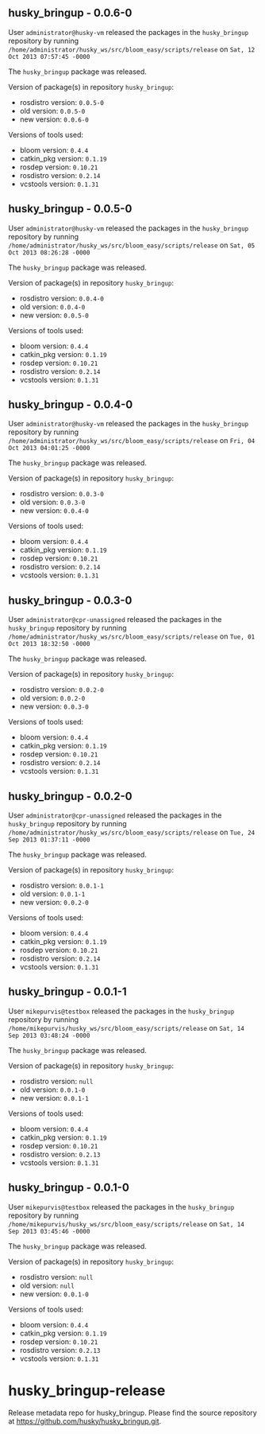 ## husky_bringup - 0.0.6-0

User `administrator@husky-vm` released the packages in the `husky_bringup` repository by running `/home/administrator/husky_ws/src/bloom_easy/scripts/release` on `Sat, 12 Oct 2013 07:57:45 -0000`

The `husky_bringup` package was released.

Version of package(s) in repository `husky_bringup`:
- rosdistro version: `0.0.5-0`
- old version: `0.0.5-0`
- new version: `0.0.6-0`

Versions of tools used:
- bloom version: `0.4.4`
- catkin_pkg version: `0.1.19`
- rosdep version: `0.10.21`
- rosdistro version: `0.2.14`
- vcstools version: `0.1.31`


## husky_bringup - 0.0.5-0

User `administrator@husky-vm` released the packages in the `husky_bringup` repository by running `/home/administrator/husky_ws/src/bloom_easy/scripts/release` on `Sat, 05 Oct 2013 08:26:28 -0000`

The `husky_bringup` package was released.

Version of package(s) in repository `husky_bringup`:
- rosdistro version: `0.0.4-0`
- old version: `0.0.4-0`
- new version: `0.0.5-0`

Versions of tools used:
- bloom version: `0.4.4`
- catkin_pkg version: `0.1.19`
- rosdep version: `0.10.21`
- rosdistro version: `0.2.14`
- vcstools version: `0.1.31`


## husky_bringup - 0.0.4-0

User `administrator@husky-vm` released the packages in the `husky_bringup` repository by running `/home/administrator/husky_ws/src/bloom_easy/scripts/release` on `Fri, 04 Oct 2013 04:01:25 -0000`

The `husky_bringup` package was released.

Version of package(s) in repository `husky_bringup`:
- rosdistro version: `0.0.3-0`
- old version: `0.0.3-0`
- new version: `0.0.4-0`

Versions of tools used:
- bloom version: `0.4.4`
- catkin_pkg version: `0.1.19`
- rosdep version: `0.10.21`
- rosdistro version: `0.2.14`
- vcstools version: `0.1.31`


## husky_bringup - 0.0.3-0

User `administrator@cpr-unassigned` released the packages in the `husky_bringup` repository by running `/home/administrator/husky_ws/src/bloom_easy/scripts/release` on `Tue, 01 Oct 2013 18:32:50 -0000`

The `husky_bringup` package was released.

Version of package(s) in repository `husky_bringup`:
- rosdistro version: `0.0.2-0`
- old version: `0.0.2-0`
- new version: `0.0.3-0`

Versions of tools used:
- bloom version: `0.4.4`
- catkin_pkg version: `0.1.19`
- rosdep version: `0.10.21`
- rosdistro version: `0.2.14`
- vcstools version: `0.1.31`


## husky_bringup - 0.0.2-0

User `administrator@cpr-unassigned` released the packages in the `husky_bringup` repository by running `/home/administrator/husky_ws/src/bloom_easy/scripts/release` on `Tue, 24 Sep 2013 01:37:11 -0000`

The `husky_bringup` package was released.

Version of package(s) in repository `husky_bringup`:
- rosdistro version: `0.0.1-1`
- old version: `0.0.1-1`
- new version: `0.0.2-0`

Versions of tools used:
- bloom version: `0.4.4`
- catkin_pkg version: `0.1.19`
- rosdep version: `0.10.21`
- rosdistro version: `0.2.14`
- vcstools version: `0.1.31`


## husky_bringup - 0.0.1-1

User `mikepurvis@testbox` released the packages in the `husky_bringup` repository by running `/home/mikepurvis/husky_ws/src/bloom_easy/scripts/release` on `Sat, 14 Sep 2013 03:48:24 -0000`

The `husky_bringup` package was released.

Version of package(s) in repository `husky_bringup`:
- rosdistro version: `null`
- old version: `0.0.1-0`
- new version: `0.0.1-1`

Versions of tools used:
- bloom version: `0.4.4`
- catkin_pkg version: `0.1.19`
- rosdep version: `0.10.21`
- rosdistro version: `0.2.13`
- vcstools version: `0.1.31`


## husky_bringup - 0.0.1-0

User `mikepurvis@testbox` released the packages in the `husky_bringup` repository by running `/home/mikepurvis/husky_ws/src/bloom_easy/scripts/release` on `Sat, 14 Sep 2013 03:45:46 -0000`

The `husky_bringup` package was released.

Version of package(s) in repository `husky_bringup`:
- rosdistro version: `null`
- old version: `null`
- new version: `0.0.1-0`

Versions of tools used:
- bloom version: `0.4.4`
- catkin_pkg version: `0.1.19`
- rosdep version: `0.10.21`
- rosdistro version: `0.2.13`
- vcstools version: `0.1.31`


husky_bringup-release
=====================

Release metadata repo for husky_bringup. Please find the source repository at https://github.com/husky/husky_bringup.git.

